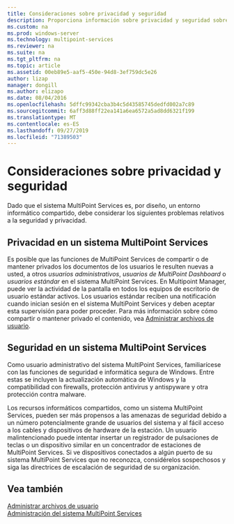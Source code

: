```yaml
---
title: Consideraciones sobre privacidad y seguridad
description: Proporciona información sobre privacidad y seguridad sobre Multipoint Services
ms.custom: na
ms.prod: windows-server
ms.technology: multipoint-services
ms.reviewer: na
ms.suite: na
ms.tgt_pltfrm: na
ms.topic: article
ms.assetid: 00eb89e5-aaf5-450e-94d8-3ef759dc5e26
author: lizap
manager: dongill
ms.author: elizapo
ms.date: 08/04/2016
ms.openlocfilehash: 5dffc99342cba3b4c5d43585745dedfd002a7c89
ms.sourcegitcommit: 6aff3d88ff22ea141a6ea6572a5ad8dd6321f199
ms.translationtype: MT
ms.contentlocale: es-ES
ms.lasthandoff: 09/27/2019
ms.locfileid: "71389503"
---
```

# <a name="privacy-and-security-considerations"></a>Consideraciones sobre privacidad y seguridad
Dado que el sistema MultiPoint Services es, por diseño, un entorno informático compartido, debe considerar los siguientes problemas relativos a la seguridad y privacidad.  
  
## <a name="privacy-in-a-multipoint-services-system"></a>Privacidad en un sistema MultiPoint Services  
Es posible que las funciones de MultiPoint Services de compartir o de mantener privados los documentos de los usuarios le resulten nuevas a usted, a otros *usuarios administrativos*, *usuarios de MultiPoint Dashboard* o *usuarios estándar* en el sistema MultiPoint Services. En Multipoint Manager, puede ver la actividad de la pantalla en todos los equipos de escritorio de usuario estándar activos. Los usuarios estándar reciben una notificación cuando inician sesión en el sistema MultiPoint Services y deben aceptar esta supervisión para poder proceder. Para más información sobre cómo compartir o mantener privado el contenido, vea [Administrar archivos de usuario](Manage-User-Files.md).  
  
## <a name="security-in-a-multipoint-services-system"></a>Seguridad en un sistema MultiPoint Services  
Como usuario administrativo del sistema MultiPoint Services, familiarícese con las funciones de seguridad e informática segura de Windows. Entre estas se incluyen la actualización automática de Windows y la compatibilidad con firewalls, protección antivirus y antispyware y otra protección contra malware.   
  
Los recursos informáticos compartidos, como un sistema MultiPoint Services, pueden ser más propensos a las amenazas de seguridad debido a un número potencialmente grande de usuarios del sistema y al fácil acceso a los cables y dispositivos de hardware de la estación. Un usuario malintencionado puede intentar insertar un registrador de pulsaciones de teclas o un dispositivo similar en un concentrador de estaciones de MultiPoint Services. Si ve dispositivos conectados a algún puerto de su sistema MultiPoint Services que no reconozca, considérelos sospechosos y siga las directrices de escalación de seguridad de su organización.  
  
## <a name="see-also"></a>Vea también  
[Administrar archivos de usuario](Manage-User-Files.md)  
[Administración del sistema MultiPoint Services](Managing-Your-MultiPoint-Services-System.md)